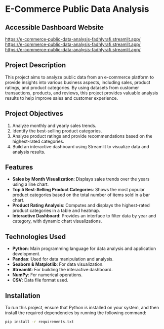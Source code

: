 # E-Commerce Public Data Analysis

## Accessible Dashboard Website

https://e-commerce-public-data-analysis-fadhlyrafi.streamlit.app/
https://e-commerce-public-data-analysis-fadhlyrafi.streamlit.app/
https://e-commerce-public-data-analysis-fadhlyrafi.streamlit.app/

## Project Description

This project aims to analyze public data from an e-commerce platform to provide insights into various business aspects, including sales, product ratings, and product categories. By using datasets from customer transactions, products, and reviews, this project provides valuable analysis results to help improve sales and customer experience.

## Project Objectives

1. Analyze monthly and yearly sales trends.
2. Identify the best-selling product categories.
3. Analyze product ratings and provide recommendations based on the highest-rated categories.
4. Build an interactive dashboard using Streamlit to visualize data and analysis results.

## Features

- **Sales by Month Visualization**: Displays sales trends over the years using a line chart.
- **Top 5 Best-Selling Product Categories**: Shows the most popular product categories based on the total number of items sold in a bar chart.
- **Product Rating Analysis**: Computes and displays the highest-rated product categories in a table and heatmap.
- **Interactive Dashboard**: Provides an interface to filter data by year and category, with dynamic chart visualizations.

## Technologies Used

- **Python**: Main programming language for data analysis and application development.
- **Pandas**: Used for data manipulation and analysis.
- **Seaborn & Matplotlib**: For data visualization.
- **Streamlit**: For building the interactive dashboard.
- **NumPy**: For numerical operations.
- **CSV**: Data file format used.

## Installation

To run this project, ensure that Python is installed on your system, and then install the required dependencies by running the following command:

```bash
pip install -r requirements.txt
```
